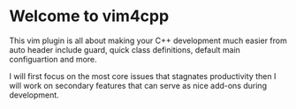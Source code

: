 # Welcome to vim4cpp

This vim plugin is all about making your C++ development much easier from auto header include guard, 
quick class definitions, default main configuartion and more.

I will first focus on the most core issues that stagnates productivity then I will work on secondary features 
that can serve as nice add-ons during development.
